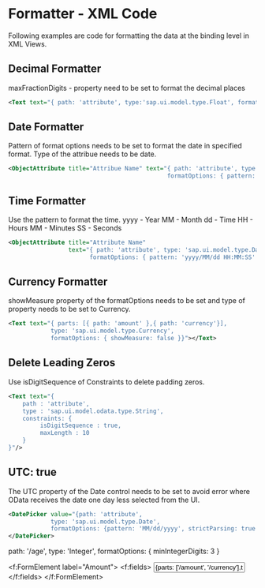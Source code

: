 # Formatter - XML Code 

Following examples are code for formatting the data at the binding level in XML Views. 

## Decimal Formatter 

maxFractionDigits - property need to be set to format the decimal places 

```xml
<Text text="{ path: 'attribute', type:'sap.ui.model.type.Float', formatOptions : { maxFractionDigits: 2}}"></Text> 
```

## Date Formatter 
Pattern of format options needs to be set to format the date in specified format.
Type of the attribue needs to be date. 

```xml
<ObjectAttribute title="Attribue Name" text="{ path: 'attribute', type: 'sap.ui.model.type.Date', 
                                             formatOptions: { pattern: 'yyyy/MM/dd' } }"/> 
```
## Time Formatter 

Use the pattern to format the time. 
yyyy - Year
MM - Month 
dd - Time 
HH - Hours 
MM - Minutes
SS - Seconds

```xml
<ObjectAttribute title="Attribute Name" 
                 text="{ path: 'attribute', type: 'sap.ui.model.type.Date',
                       formatOptions: { pattern: 'yyyy/MM/dd HH:MM:SS' } }"/> 
```


## Currency Formatter

showMeasure property of the formatOptions needs to be set and type of property needs to be set to Currency.

```xml
<Text text="{ parts: [{ path: 'amount' },{ path: 'currency'}], 
            type: 'sap.ui.model.type.Currency',
            formatOptions: { showMeasure: false }}"></Text> 
```

## Delete Leading Zeros 

Use isDigitSequence of Constraints to delete padding zeros. 

```xml
<Text text="{ 
    path : 'attribute',  
    type : 'sap.ui.model.odata.type.String',  
    constraints: {  
         isDigitSequence : true, 
         maxLength : 10 
    } 
}"/> 
```

## UTC: true 
The UTC property of the Date control needs to be set to avoid error where OData receives the date one day less selected from the UI. 

```xml
<DatePicker value="{path: 'attribute', 
            type: 'sap.ui.model.type.Date', 
            formatOptions: {pattern: 'MM/dd/yyyy', strictParsing: true , UTC: true}}">
</DatePicker>
```


path: '/age', 
                                    type: 'Integer',
                                    formatOptions: {
                                        minIntegerDigits: 3
                                    }


<Text text="{/dob}
                                    path: '/dob', 
                                    type: 'sap.ui.model.type.Date', 
                                    formatOptions: {
                                        style: 'full',
                                        source: {
                                            pattern: 'yyyy-MM-dd'
                                        }
                                    } 
                                }" />



<f:FormElement label="Amount">
                            <f:fields>
                                <Input
                                    description="{/currency}"
                                     value="{
                                    parts: ['/amount', '/currency'],
                                    type: 'sap.ui.model.type.Currency',
                                    formatOptions: { showMeasure: false }
                                }" />
                            </f:fields>
                        </f:FormElement>






